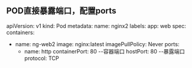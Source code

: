 ## POD直接暴露端口，配置ports
apiVersion: v1
kind: Pod
metadata:
  name: nginx2
  labels:
    app: web
spec:
 containers:
  - name: ng-web2
    image: nginx:latest
    imagePullPolicy: Never
    ports:
    - name: http
      containerPort: 80     --容器端口
      hostPort: 80          --暴露端口
      protocol: TCP